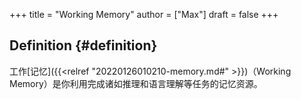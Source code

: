 +++
title = "Working Memory"
author = ["Max"]
draft = false
+++

## Definition {#definition}

工作[记忆]({{<relref "20220126010210-memory.md#" >}})（Working Memory）是你利用完成诸如推理和语言理解等任务的记忆资源。